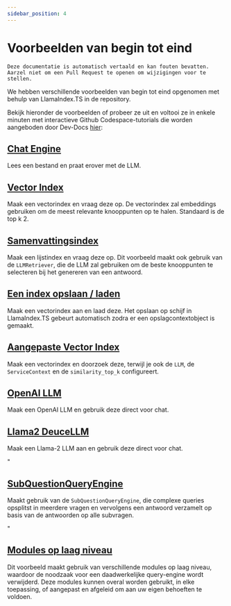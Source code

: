 ```yaml
---
sidebar_position: 4
---
```


# Voorbeelden van begin tot eind

`Deze documentatie is automatisch vertaald en kan fouten bevatten. Aarzel niet om een Pull Request te openen om wijzigingen voor te stellen.`

We hebben verschillende voorbeelden van begin tot eind opgenomen met behulp van LlamaIndex.TS in de repository.

Bekijk hieronder de voorbeelden of probeer ze uit en voltooi ze in enkele minuten met interactieve Github Codespace-tutorials die worden aangeboden door Dev-Docs [hier](https://codespaces.new/team-dev-docs/lits-dev-docs-playground?devcontainer_path=.devcontainer%2Fjavascript_ltsquickstart%2Fdevcontainer.json):

## [Chat Engine](https://github.com/run-llama/LlamaIndexTS/blob/main/examples/chatEngine.ts)

Lees een bestand en praat erover met de LLM.

## [Vector Index](https://github.com/run-llama/LlamaIndexTS/blob/main/examples/vectorIndex.ts)

Maak een vectorindex en vraag deze op. De vectorindex zal embeddings gebruiken om de meest relevante knooppunten op te halen. Standaard is de top k 2.

## [Samenvattingsindex](https://github.com/run-llama/LlamaIndexTS/blob/main/examples/summaryIndex.ts)

Maak een lijstindex en vraag deze op. Dit voorbeeld maakt ook gebruik van de `LLMRetriever`, die de LLM zal gebruiken om de beste knooppunten te selecteren bij het genereren van een antwoord.

## [Een index opslaan / laden](https://github.com/run-llama/LlamaIndexTS/blob/main/examples/storageContext.ts)

Maak een vectorindex aan en laad deze. Het opslaan op schijf in LlamaIndex.TS gebeurt automatisch zodra er een opslagcontextobject is gemaakt.

## [Aangepaste Vector Index](https://github.com/run-llama/LlamaIndexTS/blob/main/examples/vectorIndexCustomize.ts)

Maak een vectorindex en doorzoek deze, terwijl je ook de `LLM`, de `ServiceContext` en de `similarity_top_k` configureert.

## [OpenAI LLM](https://github.com/run-llama/LlamaIndexTS/blob/main/examples/openai.ts)

Maak een OpenAI LLM en gebruik deze direct voor chat.

## [Llama2 DeuceLLM](https://github.com/run-llama/LlamaIndexTS/blob/main/examples/llamadeuce.ts)

Maak een Llama-2 LLM aan en gebruik deze direct voor chat.

"

## [SubQuestionQueryEngine](https://github.com/run-llama/LlamaIndexTS/blob/main/examples/subquestion.ts)

Maakt gebruik van de `SubQuestionQueryEngine`, die complexe queries opsplitst in meerdere vragen en vervolgens een antwoord verzamelt op basis van de antwoorden op alle subvragen.

"

## [Modules op laag niveau](https://github.com/run-llama/LlamaIndexTS/blob/main/examples/lowlevel.ts)

Dit voorbeeld maakt gebruik van verschillende modules op laag niveau, waardoor de noodzaak voor een daadwerkelijke query-engine wordt verwijderd. Deze modules kunnen overal worden gebruikt, in elke toepassing, of aangepast en afgeleid om aan uw eigen behoeften te voldoen.
